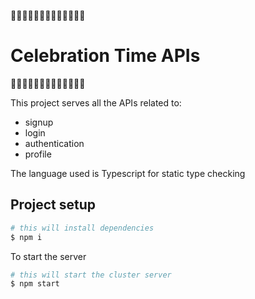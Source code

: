 👀👀👀👀👀👀👀👀👀👀👀👀👀
# Celebration Time APIs
👀👀👀👀👀👀👀👀👀👀👀👀👀

This project serves all the APIs related to:

-   signup
-   login
-   authentication
-   profile

The language used is Typescript for static type checking

## Project setup

```bash
# this will install dependencies
$ npm i
```

To start the server

```bash
# this will start the cluster server
$ npm start
```
